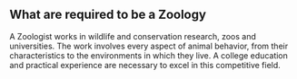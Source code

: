 ## What are required to be a Zoology

A Zoologist works in wildlife and conservation research, zoos and universities. The work involves every aspect of animal behavior, from their characteristics to the environments in which they live. A college education and practical experience are necessary to excel in this competitive field.